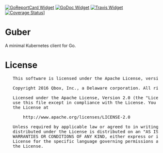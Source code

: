 [![GoReportCard Widget]][GoReportCard] [![GoDoc Widget]][GoDoc] [![Travis Widget]][Travis] [![Coverage Status](https://coveralls.io/repos/github/supergiant/guber/badge.svg?branch=master)](https://coveralls.io/github/supergiant/guber?branch=master)]

[GoReportCard Widget]: https://goreportcard.com/badge/github.com/supergiant/guber
[GoReportCard]: https://goreportcard.com/report/github.com/supergiant/guber
[GoDoc]: https://godoc.org/github.com/supergiant/guber
[GoDoc Widget]: https://godoc.org/github.com/supergiant/guber.svg
[Travis]: https://travis-ci.org/supergiant/guber
[Travis Widget]: https://travis-ci.org/supergiant/guber.svg?branch=master



# Guber

A minimal Kubernetes client for Go.


# License

   <pre>
   This software is licensed under the Apache License, version 2 ("ALv2"), quoted below.

   Copyright 2016 Qbox, Inc., a Delaware corporation. All rights reserved.

   Licensed under the Apache License, Version 2.0 (the "License"); you may not
   use this file except in compliance with the License. You may obtain a copy of
   the License at

       http://www.apache.org/licenses/LICENSE-2.0

   Unless required by applicable law or agreed to in writing, software
   distributed under the License is distributed on an "AS IS" BASIS, WITHOUT
   WARRANTIES OR CONDITIONS OF ANY KIND, either express or implied. See the
   License for the specific language governing permissions and limitations under
   the License.
   </pre>
